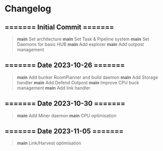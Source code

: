 
# Changelog

## ======= Initial Commit =======
> **main** Set architecture
> **main** Set Task & Pipeline system
> **main** Set Daemons for basic HUB
> **main** Add explorer
> **main** Add outpost management

## ======= Date 2023-10-26 =======
> **main** Add bunker RoomPlanner and build daemon
> **main** Add Storage handler
> **main** Add Defend Outpost
> **main** Improve CPU buck management
> **main** Add link handler

## ======= Date 2023-10-30 =======
> **main** Add Miner daemon
> **main** CPU optimisation

## ======= Date 2023-11-05 =======
> **main** Link/Harvest optimisation